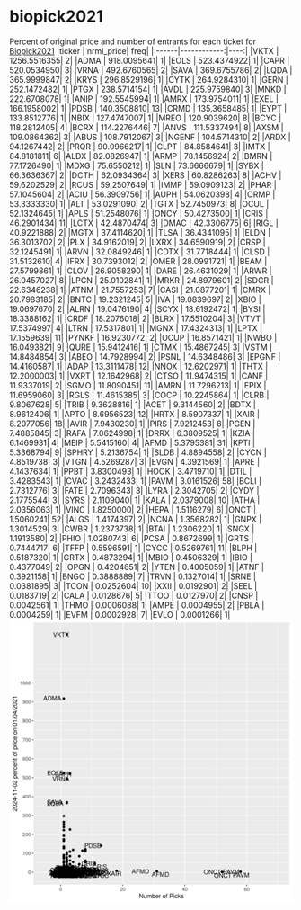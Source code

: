 # biopick2021
Percent of original price and number of entrants for each ticket for [Biopick2021](https://twitter.com/hashtag/Biopick2021)
|ticker |   nrml_price| freq|
|:------|------------:|----:|
|VKTX   | 1256.5516355|    2|
|ADMA   |  918.0095641|    1|
|EOLS   |  523.4374922|    1|
|CAPR   |  520.0534950|    3|
|VRNA   |  492.6760565|    2|
|SAVA   |  369.6755786|    2|
|LQDA   |  365.9999847|    2|
|KRYS   |  296.8529196|    1|
|CYTK   |  264.9284310|    1|
|GERN   |  252.1472482|    1|
|PTGX   |  238.5714154|    1|
|AVDL   |  225.9759840|    3|
|MNKD   |  222.6708078|    1|
|ANIP   |  192.5545994|    1|
|AMRX   |  173.9754011|    1|
|EXEL   |  166.1958002|    1|
|PDSB   |  140.3508810|   13|
|CRMD   |  135.3658485|    1|
|EYPT   |  133.8512776|    1|
|NBIX   |  127.4747007|    1|
|MREO   |  120.9039620|    8|
|BCYC   |  118.2812405|    4|
|BCRX   |  114.2276446|    7|
|ANVS   |  111.5337494|    8|
|AXSM   |  109.0864362|    3|
|ABUS   |  108.7912067|    3|
|NGENF  |  104.5714310|    2|
|ARDX   |   94.1267442|    2|
|PRQR   |   90.0966217|    1|
|CLPT   |   84.8584641|    3|
|IMTX   |   84.8181811|    6|
|ALDX   |   82.0826947|    1|
|ARMP   |   78.1456924|    2|
|BMRN   |   77.1726490|    1|
|MDXG   |   75.6550212|    1|
|SLN    |   73.6666679|    1|
|SYBX   |   66.3636367|    2|
|DCTH   |   62.0934364|    3|
|XERS   |   60.8286263|    8|
|ACHV   |   59.6202529|    2|
|RCUS   |   59.2507649|    1|
|IMMP   |   59.0909123|    2|
|PHAR   |   57.1045604|    2|
|ACIU   |   56.3909756|    1|
|AUPH   |   54.0620398|    4|
|ORMP   |   53.3333330|    1|
|ALT    |   53.0291090|    2|
|TGTX   |   52.7450973|    8|
|OCUL   |   52.1324645|    1|
|APLS   |   51.2548076|    1|
|ONCY   |   50.4273500|    1|
|CRIS   |   46.2901434|   11|
|LCTX   |   42.4870474|    3|
|DMAC   |   42.3306775|    6|
|RIGL   |   40.9221888|    2|
|MGTX   |   37.4114620|    1|
|TLSA   |   36.4341095|    1|
|ELDN   |   36.3013702|    2|
|PLX    |   34.9162019|    2|
|LXRX   |   34.6590919|    2|
|CRSP   |   32.1245491|    1|
|ARVN   |   32.0849246|    1|
|CDTX   |   31.7718444|    1|
|CLSD   |   31.5132610|    4|
|IFRX   |   30.7393012|    2|
|OMER   |   28.0991721|    1|
|BEAM   |   27.5799861|    1|
|CLOV   |   26.9058290|    1|
|DARE   |   26.4631029|    1|
|ARWR   |   26.0457027|    8|
|LPCN   |   25.0102841|    1|
|MRKR   |   24.8979601|    2|
|SDGR   |   22.6346238|    1|
|ATNM   |   21.7557253|    7|
|CASI   |   21.0877201|    1|
|CMRX   |   20.7983185|    2|
|BNTC   |   19.2321245|    5|
|IVA    |   19.0839697|    2|
|XBIO   |   19.0697670|    2|
|ALRN   |   19.0476190|    4|
|SCYX   |   18.6192472|    1|
|BYSI   |   18.3388162|    1|
|CRDF   |   18.2076018|    2|
|BLRX   |   17.5510204|    3|
|VTVT   |   17.5374997|    4|
|LTRN   |   17.5317801|    1|
|MGNX   |   17.4324313|    1|
|LPTX   |   17.1559639|   11|
|PYNKF  |   16.9230772|    2|
|OCUP   |   16.8571421|    1|
|NWBO   |   16.0493821|    9|
|QURE   |   15.9412416|    1|
|CTMX   |   15.4867245|    3|
|VSTM   |   14.8484854|    3|
|ABEO   |   14.7928994|    2|
|PSNL   |   14.6348486|    3|
|EPGNF  |   14.4160587|    1|
|ADAP   |   13.3111478|   12|
|NNOX   |   12.6202971|    1|
|THTX   |   12.2000003|    1|
|VXRT   |   12.1642968|    2|
|CTSO   |   11.9474315|    1|
|CANF   |   11.9337019|    2|
|SGMO   |   11.8090451|   11|
|AMRN   |   11.7296213|    1|
|EPIX   |   11.6959060|    3|
|RGLS   |   11.4615385|    3|
|COCP   |   10.2245864|    1|
|CLRB   |    9.8067628|    5|
|TRIB   |    9.3628816|    1|
|ACET   |    9.3144560|    2|
|BDTX   |    8.9612406|    1|
|APTO   |    8.6956523|   12|
|HRTX   |    8.5907337|    1|
|XAIR   |    8.2077056|   18|
|AVIR   |    7.9430230|    1|
|PIRS   |    7.9212453|    8|
|PGEN   |    7.4885845|    3|
|RAFA   |    7.0624998|    1|
|DRRX   |    6.3809525|    1|
|KZIA   |    6.1469931|    4|
|MEIP   |    5.5415160|    4|
|AFMD   |    5.3795381|   31|
|KPTI   |    5.3368794|    9|
|SPHRY  |    5.2136754|    1|
|SLDB   |    4.8894558|    2|
|CYCN   |    4.8519738|    3|
|VTGN   |    4.5269287|    3|
|EVGN   |    4.3921569|    1|
|APRE   |    4.1437634|    1|
|PPBT   |    3.8300493|    1|
|HOOK   |    3.4719710|    1|
|DTIL   |    3.4283543|    1|
|CVAC   |    3.2432433|    1|
|PAVM   |    3.0161526|   58|
|BCLI   |    2.7312776|    3|
|FATE   |    2.7096343|    3|
|LYRA   |    2.3042705|    2|
|CYDY   |    2.1775544|    3|
|SYRS   |    2.1109040|    1|
|KALA   |    2.0379008|   10|
|ATHA   |    2.0356063|    1|
|VINC   |    1.8250000|    2|
|HEPA   |    1.5116279|    6|
|ONCT   |    1.5060241|   52|
|ALGS   |    1.4174397|    2|
|NCNA   |    1.3568282|    1|
|GNPX   |    1.3014529|    3|
|CWBR   |    1.2373738|    1|
|BTAI   |    1.2306220|    1|
|SNGX   |    1.1913580|    2|
|PHIO   |    1.0280743|    6|
|PCSA   |    0.8672699|    1|
|GRTS   |    0.7444717|    6|
|TFFP   |    0.5596591|    1|
|CYCC   |    0.5269761|   11|
|BLPH   |    0.5187320|    1|
|GRTX   |    0.4873294|    1|
|MBIO   |    0.4506329|    1|
|IBIO   |    0.4377049|    2|
|OPGN   |    0.4204651|    2|
|YTEN   |    0.4005059|    1|
|ATNF   |    0.3921158|    1|
|BNGO   |    0.3888889|    7|
|TRVN   |    0.1327014|    1|
|SRNE   |    0.0381895|    3|
|TCON   |    0.0252604|   10|
|XXII   |    0.0192901|    2|
|SEEL   |    0.0183719|    2|
|CALA   |    0.0128676|    5|
|TTOO   |    0.0127970|    2|
|CNSP   |    0.0042561|    1|
|THMO   |    0.0006088|    1|
|AMPE   |    0.0004955|    2|
|PBLA   |    0.0004259|    1|
|EVFM   |    0.0002928|    7|
|EVLO   |    0.0001266|    1|
![retvspicks](biopicks.png?raw=true)
